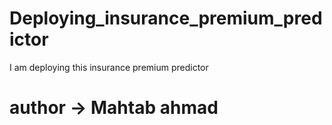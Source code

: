 # Deploying_insurance_premium_predictor
I am deploying this insurance premium predictor
# author -> Mahtab ahmad
